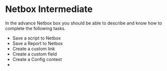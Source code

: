 # Netbox Intermediate

In the advance Netbox box you should be able to describe and know how to complete the following tasks.

- Save a script to Netbox
- Save a Report to Netbox
- Create a custom link
- Create a custom field
- Create a Config context
- 